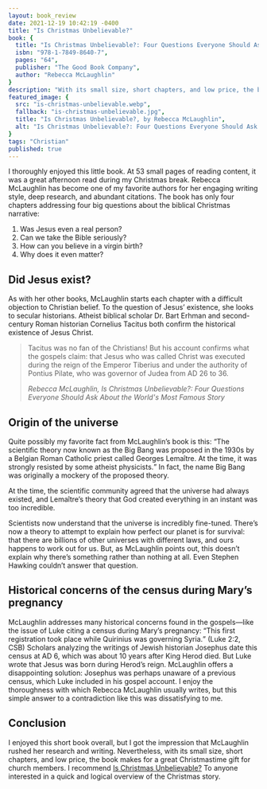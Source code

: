 ```yaml
---
layout: book_review
date: 2021-12-19 10:42:19 -0400
title: "Is Christmas Unbelievable?"
book: {
  title: "Is Christmas Unbelievable?: Four Questions Everyone Should Ask About the World's Most Famous Story",
  isbn: "978-1-7849-8640-7",
  pages: "64",
  publisher: "The Good Book Company",
  author: "Rebecca McLaughlin"
}
description: "With its small size, short chapters, and low price, the book makes for a great Christmastime gift for church members."
featured_image: {
  src: "is-christmas-unbelievable.webp",
  fallback: "is-christmas-unbelievable.jpg",
  title: "Is Christmas Unbelievable?, by Rebecca McLaughlin",
  alt: "Is Christmas Unbelievable?: Four Questions Everyone Should Ask About the World's Most Famous Story"
}
tags: "Christian"
published: true
---
```


I thoroughly enjoyed this little book. At 53 small pages of reading content, it was a great afternoon read during my Christmas break. Rebecca McLaughlin has become one of my favorite authors for her engaging writing style, deep research, and abundant citations. The book has only four chapters addressing four big questions about the biblical Christmas narrative:

1. Was Jesus even a real person?
2. Can we take the Bible seriously?
3. How can you believe in a virgin birth?
4. Why does it even matter?

## Did Jesus exist?

As with her other books, McLaughlin starts each chapter with a difficult objection to Christian belief. To the question of Jesus’ existence, she looks to secular historians. Atheist biblical scholar Dr. Bart Erhman and second-century Roman historian Cornelius Tacitus both confirm the historical existence of Jesus Christ.

> Tacitus was no fan of the Christians! But his account confirms what the gospels claim: that Jesus who was called Christ was executed during the reign of the Emperor Tiberius and under the authority of Pontius Pilate, who was governor of Judea from AD 26 to 36.
>
> <cite>Rebecca McLaughlin, Is Christmas Unbelievable?: Four Questions Everyone Should Ask About the World's Most Famous Story</cite>

## Origin of the universe

Quite possibly my favorite fact from McLaughlin’s book is this: <q>The scientific theory now known as the Big Bang was proposed in the 1930s by a Belgian Roman Catholic priest called Georges Lemaître. At the time, it was strongly resisted by some atheist physicists.</q> In fact, the name Big Bang was originally a mockery of the proposed theory.

At the time, the scientific community agreed that the universe had always existed, and Lemaître’s theory that God created everything in an instant was too incredible.

Scientists now understand that the universe is incredibly fine-tuned. There’s now a theory to attempt to explain how perfect our planet is for survival: that there are billions of other universes with different laws, and ours happens to work out for us. But, as McLaughlin points out, this doesn’t explain why there’s something rather than nothing at all. Even Stephen Hawking couldn’t answer that question.

## Historical concerns of the census during Mary’s pregnancy

McLaughlin addresses many historical concerns found in the gospels—like the issue of Luke citing a census during Mary’s pregnancy: <q cite="Luke 2:2, CSB">This first registration took place while Quirinius was governing Syria.</q> (Luke 2:2, CSB) Scholars analyzing the writings of Jewish historian Josephus date this census at AD 6, which was about 10 years after King Herod died. But Luke wrote that Jesus was born during Herod’s reign. McLaughlin offers a disappointing solution: Josephus was perhaps unaware of a previous census, which Luke included in his gospel account. I enjoy the thoroughness with which Rebecca McLaughlin usually writes, but this simple answer to a contradiction like this was dissatisfying to me.

## Conclusion

I enjoyed this short book overall, but I got the impression that McLaughlin rushed her research and writing. Nevertheless, with its small size, short chapters, and low price, the book makes for a great Christmastime gift for church members. I recommend <a href="https://www.thegoodbook.com/is-christmas-unbelievable" target="_blank" class="italic">Is Christmas Unbelievable?</a> To anyone interested in a quick and logical overview of the Christmas story.